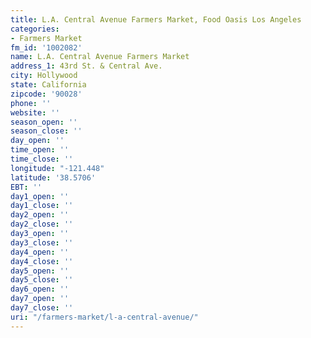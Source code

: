 ```yaml
---
title: L.A. Central Avenue Farmers Market, Food Oasis Los Angeles
categories:
- Farmers Market
fm_id: '1002082'
name: L.A. Central Avenue Farmers Market
address_1: 43rd St. & Central Ave.
city: Hollywood
state: California
zipcode: '90028'
phone: ''
website: ''
season_open: ''
season_close: ''
day_open: ''
time_open: ''
time_close: ''
longitude: "-121.448"
latitude: '38.5706'
EBT: ''
day1_open: ''
day1_close: ''
day2_open: ''
day2_close: ''
day3_open: ''
day3_close: ''
day4_open: ''
day4_close: ''
day5_open: ''
day5_close: ''
day6_open: ''
day7_open: ''
day7_close: ''
uri: "/farmers-market/l-a-central-avenue/"
---
```


